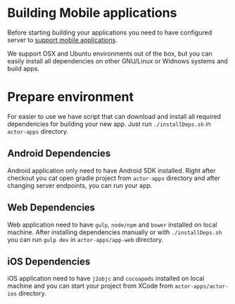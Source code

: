 # Building Mobile applications

Before starting building your applications you need to have configured server to [support mobile applications](SERVER.md).

We support OSX and Ubuntu environments out of the box, but you can easily install all dependencies on other GNU/Linux or Widnows systems and build apps.

# Prepare environment

For easier to use we have script that can download and install all required dependencies for building your new app. Just run ```./installDeps.sh``` in ```actor-apps``` directory.

## Android Dependencies

Android application only need to have Android SDK installed. Right after checkout you cat open gradle project from ```actor-apps``` directory and after changing server endpoints, you can run your app.

## Web Dependencies

Web application need to have ```gulp```, ```node/npm``` and ```bower``` installed on local machine. After installing dependencies manually or with ```./installDeps.sh``` you can run ```gulp dev``` in ```actor-apps/app-web``` directory.

## iOS Dependencies

iOS application need to have ```j2objc``` and ```cocoapods``` installed on local machine and you can start your project from XCode from ```actor-apps/actor-ios``` directory.
